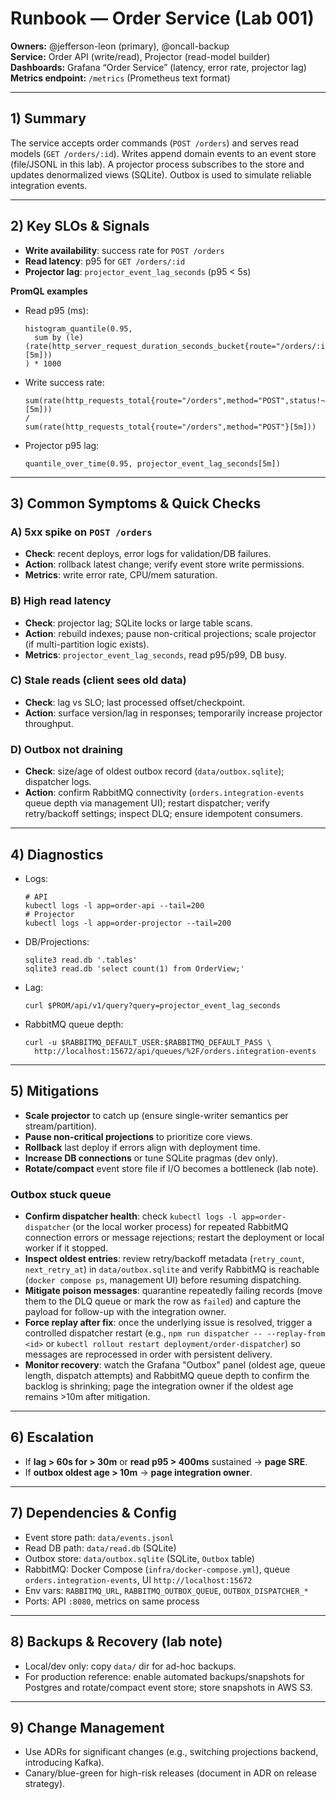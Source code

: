 # Runbook — Order Service (Lab 001)

**Owners:** @jefferson-leon (primary), @oncall-backup  
**Service:** Order API (write/read), Projector (read-model builder)  
**Dashboards:** Grafana “Order Service” (latency, error rate, projector lag)  
**Metrics endpoint:** `/metrics` (Prometheus text format)

---

## 1) Summary
The service accepts order commands (`POST /orders`) and serves read models (`GET /orders/:id`). Writes append domain events to an event store (file/JSONL in this lab). A projector process subscribes to the store and updates denormalized views (SQLite). Outbox is used to simulate reliable integration events.

---

## 2) Key SLOs & Signals
- **Write availability**: success rate for `POST /orders`
- **Read latency**: p95 for `GET /orders/:id`
- **Projector lag**: `projector_event_lag_seconds` (p95 < 5s)

**PromQL examples**
- Read p95 (ms):
  ```
  histogram_quantile(0.95,
    sum by (le) (rate(http_server_request_duration_seconds_bucket{route="/orders/:id",method="GET"}[5m]))
  ) * 1000
  ```
- Write success rate:
  ```
  sum(rate(http_requests_total{route="/orders",method="POST",status!~"5.."}[5m]))
  /
  sum(rate(http_requests_total{route="/orders",method="POST"}[5m]))
  ```
- Projector p95 lag:
  ```
  quantile_over_time(0.95, projector_event_lag_seconds[5m])
  ```

---

## 3) Common Symptoms & Quick Checks
### A) 5xx spike on `POST /orders`
- **Check**: recent deploys, error logs for validation/DB failures.
- **Action**: rollback latest change; verify event store write permissions.
- **Metrics**: write error rate, CPU/mem saturation.

### B) High read latency
- **Check**: projector lag; SQLite locks or large table scans.
- **Action**: rebuild indexes; pause non-critical projections; scale projector (if multi-partition logic exists).
- **Metrics**: `projector_event_lag_seconds`, read p95/p99, DB busy.

### C) Stale reads (client sees old data)
- **Check**: lag vs SLO; last processed offset/checkpoint.
- **Action**: surface version/lag in responses; temporarily increase projector throughput.

### D) Outbox not draining
- **Check**: size/age of oldest outbox record (`data/outbox.sqlite`); dispatcher logs.
- **Action**: confirm RabbitMQ connectivity (`orders.integration-events` queue depth via management UI); restart dispatcher; verify retry/backoff settings; inspect DLQ; ensure idempotent consumers.

---

## 4) Diagnostics
- Logs:
  ```
  # API
  kubectl logs -l app=order-api --tail=200
  # Projector
  kubectl logs -l app=order-projector --tail=200
  ```
- DB/Projections:
  ```
  sqlite3 read.db '.tables'
  sqlite3 read.db 'select count(1) from OrderView;'
  ```
- Lag:
  ```
  curl $PROM/api/v1/query?query=projector_event_lag_seconds
  ```
- RabbitMQ queue depth:
  ```
  curl -u $RABBITMQ_DEFAULT_USER:$RABBITMQ_DEFAULT_PASS \
    http://localhost:15672/api/queues/%2F/orders.integration-events
  ```

---

## 5) Mitigations
- **Scale projector** to catch up (ensure single-writer semantics per stream/partition).
- **Pause non-critical projections** to prioritize core views.
- **Rollback** last deploy if errors align with deployment time.
- **Increase DB connections** or tune SQLite pragmas (dev only).
- **Rotate/compact** event store file if I/O becomes a bottleneck (lab note).

### Outbox stuck queue
- **Confirm dispatcher health**: check `kubectl logs -l app=order-dispatcher` (or the local worker process) for repeated RabbitMQ connection errors or message rejections; restart the deployment or local worker if it stopped.
- **Inspect oldest entries**: review retry/backoff metadata (`retry_count`, `next_retry_at`) in `data/outbox.sqlite` and verify RabbitMQ is reachable (`docker compose ps`, management UI) before resuming dispatching.
- **Mitigate poison messages**: quarantine repeatedly failing records (move them to the DLQ queue or mark the row as `failed`) and capture the payload for follow-up with the integration owner.
- **Force replay after fix**: once the underlying issue is resolved, trigger a controlled dispatcher restart (e.g., `npm run dispatcher -- --replay-from <id>` or `kubectl rollout restart deployment/order-dispatcher`) so messages are reprocessed in order with persistent delivery.
- **Monitor recovery**: watch the Grafana "Outbox" panel (oldest age, queue length, dispatch attempts) and RabbitMQ queue depth to confirm the backlog is shrinking; page the integration owner if the oldest age remains >10m after mitigation.

---

## 6) Escalation
- If **lag > 60s for > 30m** or **read p95 > 400ms** sustained → **page SRE**.
- If **outbox oldest age > 10m** → **page integration owner**.

---

## 7) Dependencies & Config
- Event store path: `data/events.jsonl`
- Read DB path: `data/read.db` (SQLite)
- Outbox store: `data/outbox.sqlite` (SQLite, `Outbox` table)
- RabbitMQ: Docker Compose (`infra/docker-compose.yml`), queue `orders.integration-events`, UI `http://localhost:15672`
- Env vars: `RABBITMQ_URL`, `RABBITMQ_OUTBOX_QUEUE`, `OUTBOX_DISPATCHER_*`
- Ports: API `:8080`, metrics on same process

---

## 8) Backups & Recovery (lab note)
- Local/dev only: copy `data/` dir for ad-hoc backups.
- For production reference: enable automated backups/snapshots for Postgres and rotate/compact event store; store snapshots in AWS S3.

---

## 9) Change Management
- Use ADRs for significant changes (e.g., switching projections backend, introducing Kafka).
- Canary/blue-green for high-risk releases (document in ADR on release strategy).

